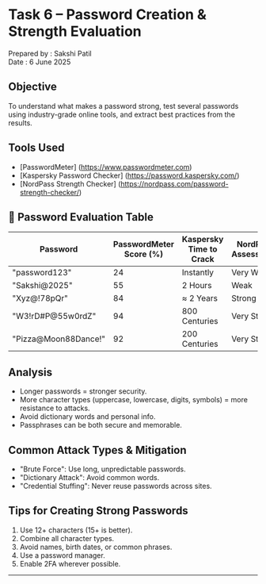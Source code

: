 
# Task 6 – Password Creation & Strength Evaluation

Prepared by : Sakshi Patil  
Date : 6 June 2025  

## Objective  
To understand what makes a password strong, test several passwords using industry-grade online tools, and extract best practices from the results.

## Tools Used  
- [PasswordMeter] (https://www.passwordmeter.com)  
- [Kaspersky Password Checker] (https://password.kaspersky.com/)  
- [NordPass Strength Checker] (https://nordpass.com/password-strength-checker/)  

## 🧪 Password Evaluation Table

| Password             | PasswordMeter Score (%) | Kaspersky Time to Crack | NordPass Assessment |
|----------------------|-------------------------|--------------------------|----------------------|
| "password123"        | 24                      | Instantly                | Very Weak            |
| "Sakshi@2025"        | 55                      | 2 Hours                  | Weak                 |
| "Xyz@!78pQr"         | 84                      | ≈ 2 Years                | Strong               |
| "W3!rD#P@55w0rdZ"    | 94                      | 800 Centuries            | Very Strong          |
| "Pizza@Moon88Dance!" | 92                      | 200 Centuries            | Very Strong          |

## Analysis  
- Longer passwords = stronger security.  
- More character types (uppercase, lowercase, digits, symbols) = more resistance to attacks.  
- Avoid dictionary words and personal info.  
- Passphrases can be both secure and memorable.

## Common Attack Types & Mitigation  
- "Brute Force": Use long, unpredictable passwords.  
- "Dictionary Attack": Avoid common words.  
- "Credential Stuffing": Never reuse passwords across sites.  

## Tips for Creating Strong Passwords  
1. Use 12+ characters (15+ is better).  
2. Combine all character types.  
3. Avoid names, birth dates, or common phrases.  
4. Use a password manager.  
5. Enable 2FA wherever possible.



---
